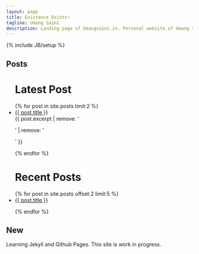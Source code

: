 ```yaml
---
layout: page
title: Existence Exists!
tagline: Umang Saini
description: Landing page of Umangsaini.in. Personal website of Umang saini.
---
```

{% include JB/setup %}
   
## Posts

<ul>
  
<h1>Latest Post</h1>
{% for post in site.posts limit:2 %}
    <li>
      <a href="{{ post.url }}">{{ post.title }}</a>
      <br>
      {{ post.excerpt | remove: '<p>' | remove: '</p>' }}
    </li>

{% endfor %}
<h1>Recent Posts</h1>
{% for post in site.posts offset:2 limit:5 %}
    <li>
      <a href="{{ post.url }}">{{ post.title }}</a>
    </li>

{% endfor %}	
	

</ul>

## New

Learning Jekyll and Github Pages. This site is work in progress.


